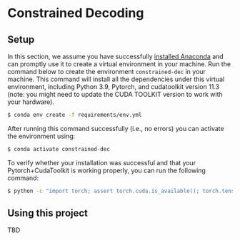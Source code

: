 # Constrained Decoding


## Setup

In this section, we assume you have successfully [installed Anaconda](https://conda.io/projects/conda/en/latest/user-guide/install/index.html) and can promptly use it to create a virtual environment in your machine. Run the command below to create the environment `constrained-dec` in your machine. This command will install all the dependencies under this virtual environment, including Python 3.9, Pytorch, and cudatoolkit version 11.3 (note: you might need to update the CUDA TOOLKIT version to work with your hardware).

```bash
$ conda env create -f requirements/env.yml
```

After running this command successfully (i.e., no errors) you can activate the environment using:

```bash
$ conda activate constrained-dec
```

To verify whether your installation was successful and that your Pytorch+CudaToolkit is working properly, you can run the following command:

```bash
$ python -c "import torch; assert torch.cuda.is_available(); torch.tensor([1, 2]).to('cuda'); print('Success!')"
```

## Using this project

TBD